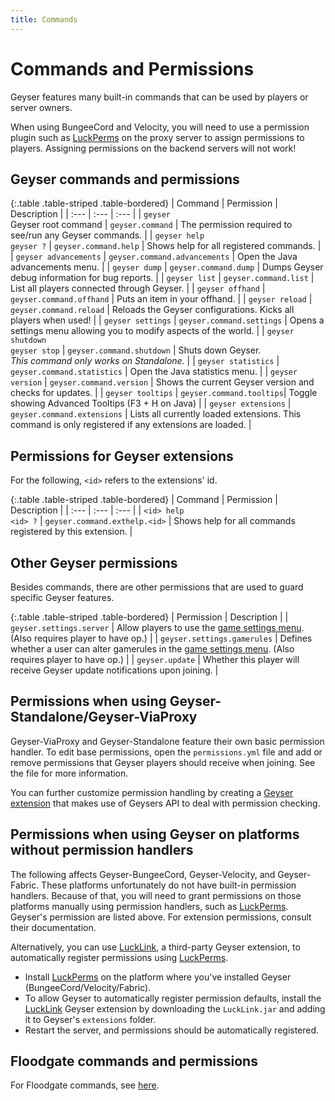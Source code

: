 ```yaml
---
title: Commands
---
```


# Commands and Permissions

Geyser features many built-in commands that can be used by players or server owners.

<div class="alert alert-info" role="alert">
   When using BungeeCord and Velocity, you will need to use a permission plugin such as <a href="https://luckperms.net/">LuckPerms</a>
on the proxy server to assign permissions to players. Assigning permissions on the backend servers will not work!
</div>

## Geyser commands and permissions

{:.table .table-striped .table-bordered}
| Command | Permission | Description |
| :--- | :--- | :--- |
| `geyser` <br> Geyser root command | `geyser.command` | The permission required to see/run any Geyser commands. |
| `geyser help` <br> `geyser ?` | `geyser.command.help` | Shows help for all registered commands. |
| `geyser advancements` | `geyser.command.advancements` | Open the Java advancements menu. |
| `geyser dump` | `geyser.command.dump` | Dumps Geyser debug information for bug reports. |
| `geyser list` | `geyser.command.list` | List all players connected through Geyser. |
| `geyser offhand` | `geyser.command.offhand` | Puts an item in your offhand. |
| `geyser reload` | `geyser.command.reload` | Reloads the Geyser configurations. Kicks all players when used! |
| `geyser settings` | `geyser.command.settings` | Opens a settings menu allowing you to modify aspects of the world. |
| `geyser shutdown` <br> `geyser stop` | `geyser.command.shutdown` | Shuts down Geyser.<br>*This command only works on Standalone.* |
| `geyser statistics` | `geyser.command.statistics` | Open the Java statistics menu. |
| `geyser version` | `geyser.command.version` | Shows the current Geyser version and checks for updates. |
| `geyser tooltips` | `geyser.command.tooltips`| Toggle showing Advanced Tooltips (F3 + H on Java) |
| `geyser extensions` | `geyser.command.extensions` | Lists all currently loaded extensions. This command is only registered if any extensions are loaded. |

## Permissions for Geyser extensions

For the following, `<id>` refers to the extensions' id. 

{:.table .table-striped .table-bordered}
| Command | Permission | Description |
| :--- | :--- | :--- |
| `<id> help` <br> `<id> ?` | `geyser.command.exthelp.<id>` | Shows help for all commands registered by this extension. |

## Other Geyser permissions

Besides commands, there are other permissions that are used to guard specific Geyser features.  

{:.table .table-striped .table-bordered}
| Permission | Description |
| `geyser.settings.server` | Allow players to use the [game settings menu](/img/wiki/game_menu.png). (Also requires player to have op.) |
| `geyser.settings.gamerules` | Defines whether a user can alter gamerules in the [game settings menu](/img/wiki/game_menu.png). (Also requires player to have op.) |
| `geyser.update` | Whether this player will receive Geyser update notifications upon joining. |

## Permissions when using Geyser-Standalone/Geyser-ViaProxy
Geyser-ViaProxy and Geyser-Standalone feature their own basic permission handler. To edit base permissions,
open the `permissions.yml` file and add or remove permissions that Geyser players should receive when joining.
See the file for more information.

You can further customize permission handling by creating a [Geyser extension](/geyser/extensions/) that makes use of Geysers API 
to deal with permission checking.

## Permissions when using Geyser on platforms without permission handlers
The following affects Geyser-BungeeCord, Geyser-Velocity, and Geyser-Fabric. 
These platforms unfortunately do not have built-in permission handlers. Because of that, you will need to grant permissions on those platforms 
manually using permission handlers, such as [LuckPerms](https://luckperms.net/). Geyser's permission are listed above. For extension permissions, consult their documentation.

Alternatively, you can use [LuckLink](https://github.com/onebeastchris/LuckLink), a third-party Geyser extension, to automatically register permissions using [LuckPerms](https://luckperms.net/).
- Install [LuckPerms](https://luckperms.net/) on the platform where you've installed Geyser (BungeeCord/Velocity/Fabric).
- To allow Geyser to automatically register permission defaults, install the [LuckLink](https://github.com/onebeastchris/LuckLink) Geyser extension
by downloading the `LuckLink.jar` and adding it to Geyser's `extensions` folder.
- Restart the server, and permissions should be automatically registered.

## Floodgate commands and permissions

For Floodgate commands, see [here](/floodgate/commands/).
